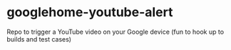 # googlehome-youtube-alert
Repo to trigger a YouTube video on your Google device (fun to hook up to builds and test cases)
